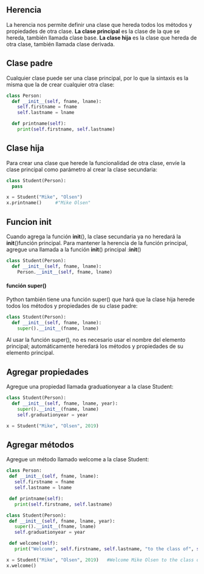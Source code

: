 ## Herencia
La herencia nos permite definir una clase que hereda todos los métodos y propiedades de otra clase.
**La clase principal** es la clase de la que se hereda, también llamada clase base.
**La clase hija** es la clase que hereda de otra clase, también llamada clase derivada.

## Clase padre
Cualquier clase puede ser una clase principal, por lo que la sintaxis es la misma que la de crear cualquier otra clase:
```python		
class Person:
  def __init__(self, fname, lname):
    self.firstname = fname
    self.lastname = lname

  def printname(self):
    print(self.firstname, self.lastname)
```
## Clase hija
Para crear una clase que herede la funcionalidad de otra clase, envíe la clase principal como parámetro al crear la clase secundaria:
```python		
class Student(Person):
  pass

x = Student("Mike", "Olsen")
x.printname()     #"Mike Olsen"
```
## Funcion __init__
Cuando agrega la función __init__(), la clase secundaria ya no heredará la __init__()función principal.
Para mantener la herencia de la función principal, agregue una llamada a la función __init__() principal :__init__()
```python		
class Student(Person):
  def __init__(self, fname, lname):
    Person.__init__(self, fname, lname)
```
#### función super()
Python también tiene una función super() que hará que la clase hija herede todos los métodos y propiedades de su clase padre:
```python		
class Student(Person):
  def __init__(self, fname, lname):
    super().__init__(fname, lname)
```
Al usar la función super(), no es necesario usar el nombre del elemento principal; automáticamente heredará los métodos y propiedades de su elemento principal.

## Agregar propiedades
Agregue una propiedad llamada graduationyear a la clase Student:
```python		
class Student(Person):
  def __init__(self, fname, lname, year):
    super().__init__(fname, lname)
    self.graduationyear = year

x = Student("Mike", "Olsen", 2019)
```
## Agregar métodos
Agregue un método llamado welcome a la clase Student:
```python		
class Person:
 def __init__(self, fname, lname):
   self.firstname = fname
   self.lastname = lname

 def printname(self):
   print(self.firstname, self.lastname)

class Student(Person):
 def __init__(self, fname, lname, year):
   super().__init__(fname, lname)
   self.graduationyear = year

 def welcome(self):
   print("Welcome", self.firstname, self.lastname, "to the class of", self.graduationyear)

x = Student("Mike", "Olsen", 2019)   #Welcome Mike Olsen to the class of 2019
x.welcome()
```